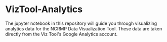 # VizTool-Analytics
The jupyter notebook in this repository will guide you through visualizing analytics data for the NCRMP Data Visualization Tool. These data are taken directly from the Viz Tool's Google Analytics account.
